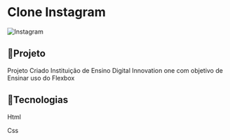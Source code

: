 # Clone Instagram 
 ![Instagram](https://user-images.githubusercontent.com/116680360/198850916-26ae53f1-85d9-4548-984c-c5cf9872a700.png)

<h2>&#128640;Projeto</h2>
<p>Projeto Criado Instituição de Ensino  Digital Innovation one com objetivo de Ensinar uso do Flexbox</p>

<h2>&#128640;Tecnologias</h2>
<p>Html</p>
<p>Css</p>
